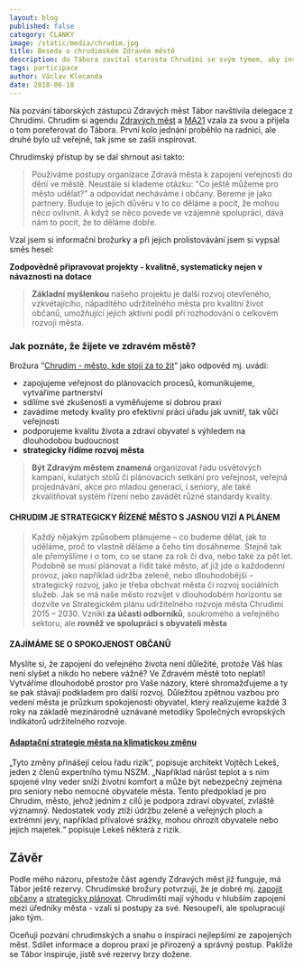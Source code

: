 ```yaml
---
layout: blog
published: false
category: CLANKY
image: /static/media/chrudim.jpg
title: Beseda o chrudimském Zdravém městě
description: do Tábora zavítal starosta Chrudimi se svým týmem, aby inspiroval, jak pojali Zdravé město tam
tags: participace
author: Václav Klecanda
date: 2018-06-18
---
```



Na pozvání táborských zástupcú Zdravých měst Tábor navštívila delegace z Chrudimi.
Chrudim si agendu [Zdravých měst](https://www.zdravamesta.cz) a [MA21](https://ma21.cenia.cz/)
vzala za svou a přijela o tom poreferovat do Tábora.
První kolo jednání proběhlo na radnici, ale druhé bylo už veřejně, tak jsme se zašli inspirovat.

Chrudimský přístup by se dal shrnout asi takto:
> Používáme postupy organizace Zdravá města k zapojení veřejnosti do dění ve městě.
Neustále si klademe otázku: "Co ještě můžeme pro město udělat?" a odpovídat necháváme i občany.
Bereme je jako partnery.
Buduje to jejich důvěru v to co děláme a pocit, že mohou něco ovlivnit.
A když se něco povede ve vzájemné spolupráci, dává nám to pocit, že to děláme dobře.

Vzal jsem si informační brožurky a při jejich prolistovávání jsem si vypsal směs hesel:

__Zodpovědně připravovat projekty - kvalitně, systematicky nejen v návaznosti na dotace__

> __Základní myšlenkou__ našeho projektu je další rozvoj otevřeného, vzkvétajícího, nápaditého udržitelného města pro kvalitní život občanů, umožňující jejich aktivní podíl při rozhodování o celkovém rozvoji města.

### Jak poznáte, že žijete ve zdravém městě?

Brožura "[Chrudim - město, kde stojí za to žít](http://www.chrudim.eu/StaticFiles/cs/download/zdrave-mesto/mesto-chrudim-_-propagacni-brozura-zm-2016.pdf)" jako odpověd mj. uvádí:
- zapojujeme veřejnost do plánovacích procesů, komunikujeme, vytváříme partnerství
- sdílíme své zkušenosti a vyměňujeme si dobrou praxi
- zavádíme metody kvality pro efektivní práci úřadu jak uvnitř, tak vůči veřejnosti
- podporujeme kvalitu života a zdraví obyvatel s výhledem na dlouhodobou budoucnost
- __strategicky řídíme rozvoj města__

> __Být Zdravým městem znamená__ organizovat řadu osvětových kampaní, kulatých stolů či plánovacích setkání pro veřejnost, veřejná projednávání, akce pro mladou
generaci, i seniory, ale také zkvalitňovat systém řízení nebo zavádět různé standardy kvality.

#### CHRUDIM JE STRATEGICKY ŘÍZENÉ MĚSTO S JASNOU VIZÍ A PLÁNEM

> Každý nějakým způsobem plánujeme – co budeme dělat, jak to uděláme, proč to
vlastně děláme a čeho tím dosáhneme. Stejně tak ale přemýšlíme i o tom, co se stane
za rok či dva, nebo také za pět let. Podobně se musí plánovat a řídit také město,
ať již jde o každodenní provoz, jako například údržba zeleně, nebo dlouhodobější
– strategický rozvoj, jako je třeba obchvat města či rozvoj sociálních služeb.
Jak se má naše město rozvíjet v dlouhodobém horizontu se dozvíte ve Strategickém
plánu udržitelného rozvoje města Chrudimi 2015 – 2030. Vznikl __za účasti odborníků__,
soukromého a veřejného sektoru, ale __rovněž ve spolupráci s obyvateli města__

#### ZAJÍMÁME SE O SPOKOJENOST OBČANŮ

Myslíte si, že zapojení do veřejného života není důležité,
protože Váš hlas není slyšet a nikdo ho nebere vážně?
Ve Zdravém městě toto neplatí! Vytváříme dlouhodobě prostor pro Vaše názory,
které shromažďujeme a ty se pak stávají podkladem pro další rozvoj.
Důležitou zpětnou vazbou pro vedení města je průzkum spokojenosti obyvatel,
který realizujeme každé 3 roky na základě mezinárodně uznávané metodiky
Společných evropských indikátorů udržitelného rozvoje.

#### [Adaptační strategie města na klimatickou změnu](http://www.enviweb.cz/106911)

„Tyto změny přinášejí celou řadu rizik“, popisuje architekt Vojtěch Lekeš, jeden z členů expertního týmu NSZM. „Například nárůst teplot a s ním spojené vlny veder sníží životní komfort a může být nebezpečný zejména pro seniory nebo nemocné obyvatele města. Tento předpoklad je pro Chrudim, město, jehož jedním z cílů je podpora zdraví obyvatel, zvláště významný. Nedostatek vody ztíží údržbu zeleně a veřejných ploch a extrémní jevy, například přívalové srážky, mohou ohrozit obyvatele nebo jejich majetek.“ popisuje Lekeš některá z rizik.

## Závěr

Podle mého názoru, přestože část agendy Zdravých měst již funguje, má Tábor ještě rezervy.
Chrudimské brožury potvrzují, že je dobré mj. [zapojit občany](/clanky/2016/12/14/participace-obcanu/) a [strategicky plánovat](/clanky/2018/05/06/koncepcni-pristup/).
Chrudimští mají výhodu v hlubším zapojení mezi úředníky města - vzali si postupy za své.
Nesoupeří, ale spolupracují jako tým.

Oceňuji pozvání chrudimských a snahu o inspiraci nejlepšími ze zapojených měst.
Sdílet informace a doprou praxi je přirozený a správný postup.
Pakliže se Tábor inspiruje, jistě své rezervy brzy dožene.
